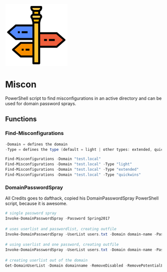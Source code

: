 <img src="guidance.png" alt="miscon" width="200" height="200"/>

# Miscon
PowerShell script to find misconfigurations in an active directory and can be used for domain password sprays.

## Functions
### Find-Misconfigurations

```PowerShell
-Domain = defines the domain
-Type = defines the type (default = light | other types: extended, quickwins)
```

```PowerShell
Find-Misconfigurations -Domain "test.local"
Find-Misconfigurations -Domain "test.local" -Type "light"
Find-Misconfigurations -Domain "test.local" -Type "extended"
Find-Misconfigurations -Domain "test.local" -Type "quickwins"
```

### DomainPasswordSpray
All Credits goes to dafthack, copied his DomainPasswordSpray PowerShell script, because it is awesome.

```PowerShell
# single password spray
Invoke-DomainPasswordSpray -Password Spring2017

# uses userlist and passwordlist, creating outfile
Invoke-DomainPasswordSpray -UserList users.txt -Domain domain-name -PasswordList passlist.txt -OutFile sprayed-creds.txt

# using userlist and one password, creating outfile
Invoke-DomainPasswordSpray -UserList users.txt -Domain domain-name -Password Summer2017 -OutFile sprayed-creds.txt

# creating userlist out of the domain
Get-DomainUserList -Domain domainname -RemoveDisabled -RemovePotentialLockouts | Out-File -Encoding ascii userlist.txt
```
